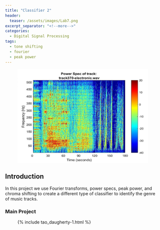 ```yaml
---
title: "Classifier 2"
header:
  teaser: /assets/images/Lab7.png
excerpt_separator: "<!--more-->"
categories:
  - Digital Signal Processing
tags:
  - tone shifting
  - fourier
  - peak power
---
```


<figure>
	<a href="/assets/images/Lab7.png"><img src="/assets/images/Lab7.png"></a>
</figure>

## Introduction
In this project we use Fourier transforms, power specs, peak power, and chroma shifting to create a different type of classifier to identify the genre of music tracks. 

### Main Project
<figure>
{% include tao_daugherty-1.html %}
</figure>

